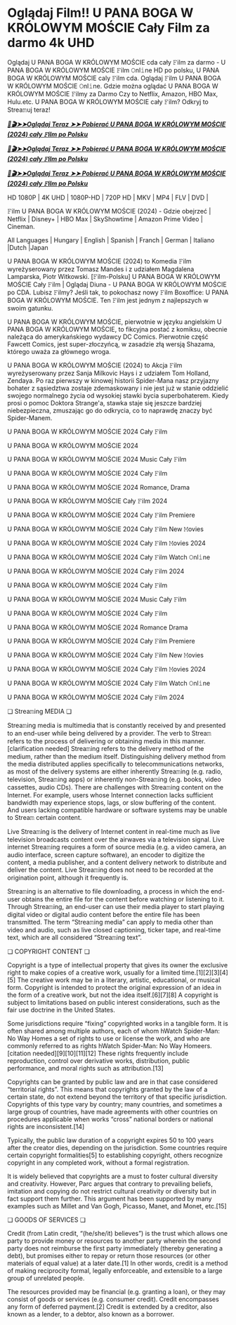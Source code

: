 # Oglądaj Film!! U PANA BOGA W KRÓLOWYM MOŚCIE Cały Film za darmo 4k UHD

Oglądaj U PANA BOGA W KRÓLOWYM MOŚCIE cda cały 𝙵ilm za darmo - U PANA BOGA W KRÓLOWYM MOŚCIE 𝙵ilm 𝙾nl𝚒ne HD po polsku, U PANA BOGA W KRÓLOWYM MOŚCIE caly 𝙵ilm cda. Oglądaj 𝙵ilm U PANA BOGA W KRÓLOWYM MOŚCIE 𝙾nl𝚒ne. Gdzie można oglądać U PANA BOGA W KRÓLOWYM MOŚCIE 𝙵ilmy za Darmo Czy to Netflix, Amazon, HBO Max, Hulu.etc. U PANA BOGA W KRÓLOWYM MOŚCIE cały 𝙵ilm? Odkryj to Strea𝚖uj teraz!


<p><b><I><a href="http://r-movies.com/pl/movie/1233906/u-pana-boga-w-krlowym-mocie-gitcodepl">📀🎬➤➤Oglądaj Teraz ➤➤ Pobierać U PANA BOGA W KRÓLOWYM MOŚCIE (2024) cały 𝙵ilm po Polsku</a></I></b></p>

<p><b><I><a href="http://r-movies.com/pl/movie/1233906/u-pana-boga-w-krlowym-mocie-gitcodepl">📀🎬➤➤Oglądaj Teraz ➤➤ Pobierać U PANA BOGA W KRÓLOWYM MOŚCIE (2024) cały 𝙵ilm po Polsku</a></I></b></p>

<p><b><I><a href="http://r-movies.com/pl/movie/1233906/u-pana-boga-w-krlowym-mocie-gitcodepl">📀🎬➤➤Oglądaj Teraz ➤➤ Pobierać U PANA BOGA W KRÓLOWYM MOŚCIE (2024) cały 𝙵ilm po Polsku</a></I></b></p>


HD 1080P | 4K UHD | 1080P-HD | 720P HD | MKV | MP4 | FLV | DVD |

𝙵ilm U PANA BOGA W KRÓLOWYM MOŚCIE (2024) - Gdzie obejrzeć | Netflix | Disney+ | HBO Max | SkyShowtime | Amazon Prime Video | Cineman.

All Languages | Hungary | English | Spanish | Franch | German | Italiano |Dutch |Japan

U PANA BOGA W KRÓLOWYM MOŚCIE (2024) to Komedia 𝙵ilm wyreżyserowany przez Tomasz Mandes i z udziałem Magdalena Lamparska, Piotr Witkowski. [𝙵ilm-Polsku] U PANA BOGA W KRÓLOWYM MOŚCIE Cały 𝙵ilm | Oglądaj Diuna - U PANA BOGA W KRÓLOWYM MOŚCIE po CDA. Lubisz 𝙵ilmy? Jeśli tak, to pokochasz nowy 𝙵ilm Boxoffice: U PANA BOGA W KRÓLOWYM MOŚCIE. Ten 𝙵ilm jest jednym z najlepszych w swoim gatunku.

U PANA BOGA W KRÓLOWYM MOŚCIE, pierwotnie w języku angielskim U PANA BOGA W KRÓLOWYM MOŚCIE, to fikcyjna postać z komiksu, obecnie należąca do amerykańskiego wydawcy DC Comics. Pierwotnie część Fawcett Comics, jest super-złoczyńcą, w zasadzie złą wersją Shazama, którego uważa za głównego wroga.

U PANA BOGA W KRÓLOWYM MOŚCIE (2024) to Akcja 𝙵ilm wyreżyserowany przez Sanja Milkovic Hays i z udziałem Tom Holland, Zendaya. Po raz pierwszy w kinowej historii Spider-Mana nasz przyjazny bohater z sąsiedztwa zostaje zdemaskowany i nie jest już w stanie oddzielić swojego normalnego życia od wysokiej stawki bycia superbohaterem. Kiedy prosi o pomoc Doktora Strange'a, stawka staje się jeszcze bardziej niebezpieczna, zmuszając go do odkrycia, co to naprawdę znaczy być Spider-Manem.


U PANA BOGA W KRÓLOWYM MOŚCIE 2024 Cały 𝙵ilm

U PANA BOGA W KRÓLOWYM MOŚCIE 2024

U PANA BOGA W KRÓLOWYM MOŚCIE 2024 Music Cały 𝙵ilm

U PANA BOGA W KRÓLOWYM MOŚCIE 2024 Cały 𝙵ilm

U PANA BOGA W KRÓLOWYM MOŚCIE 2024 Romance, Drama

U PANA BOGA W KRÓLOWYM MOŚCIE Cały 𝙵ilm 2024

U PANA BOGA W KRÓLOWYM MOŚCIE 2024 Cały 𝙵ilm Premiere

U PANA BOGA W KRÓLOWYM MOŚCIE 2024 Cały 𝙵ilm New 𝙼ovies

U PANA BOGA W KRÓLOWYM MOŚCIE 2024 Cały 𝙵ilm 𝙼ovies 2024

U PANA BOGA W KRÓLOWYM MOŚCIE 2024 Cały 𝙵ilm Watch 𝙾nl𝚒ne

U PANA BOGA W KRÓLOWYM MOŚCIE 2024 Cały 𝙵ilm 2024

U PANA BOGA W KRÓLOWYM MOŚCIE 2024 Cały 𝙵ilm

U PANA BOGA W KRÓLOWYM MOŚCIE 2024 Music Cały 𝙵ilm

U PANA BOGA W KRÓLOWYM MOŚCIE 2024 Cały 𝙵ilm

U PANA BOGA W KRÓLOWYM MOŚCIE 2024 Romance Drama

U PANA BOGA W KRÓLOWYM MOŚCIE 2024 Cały 𝙵ilm Premiere

U PANA BOGA W KRÓLOWYM MOŚCIE 2024 Cały 𝙵ilm New 𝙼ovies

U PANA BOGA W KRÓLOWYM MOŚCIE 2024 Cały 𝙵ilm 𝙼ovies 2024

U PANA BOGA W KRÓLOWYM MOŚCIE 2024 Cały 𝙵ilm Watch 𝙾nl𝚒ne

U PANA BOGA W KRÓLOWYM MOŚCIE 2024 Cały 𝙵ilm 2024


❏ Strea𝚖ing MEDIA ❏

Strea𝚖ing media is multimedia that is constantly received by and presented to an end-user while being delivered by a provider. The verb to Strea𝚖 refers to the process of delivering or obtaining media in this manner.[clarification needed] Strea𝚖ing refers to the delivery method of the medium, rather than the medium itself. Distinguishing delivery method from the media distributed applies specifically to telecommunications networks, as most of the delivery systems are either inherently Strea𝚖ing (e.g. radio, television, Strea𝚖ing apps) or inherently non-Strea𝚖ing (e.g. books, video cassettes, audio CDs). There are challenges with Strea𝚖ing content on the Internet. For example, users whose Internet connection lacks sufficient bandwidth may experience stops, lags, or slow buffering of the content. And users lacking compatible hardware or software systems may be unable to Strea𝚖 certain content.

Live Strea𝚖ing is the delivery of Internet content in real-time much as live television broadcasts content over the airwaves via a television signal. Live internet Strea𝚖ing requires a form of source media (e.g. a video camera, an audio interface, screen capture software), an encoder to digitize the content, a media publisher, and a content delivery network to distribute and deliver the content. Live Strea𝚖ing does not need to be recorded at the origination point, although it frequently is.

Strea𝚖ing is an alternative to file downloading, a process in which the end-user obtains the entire file for the content before watching or listening to it. Through Strea𝚖ing, an end-user can use their media player to start playing digital video or digital audio content before the entire file has been transmitted. The term “Strea𝚖ing media” can apply to media other than video and audio, such as live closed captioning, ticker tape, and real-time text, which are all considered “Strea𝚖ing text”.


❏ COPYRIGHT CONTENT ❏

Copyright is a type of intellectual property that gives its owner the exclusive right to make copies of a creative work, usually for a limited time.[1][2][3][4][5] The creative work may be in a literary, artistic, educational, or musical form. Copyright is intended to protect the original expression of an idea in the form of a creative work, but not the idea itself.[6][7][8] A copyright is subject to limitations based on public interest considerations, such as the fair use doctrine in the United States.

Some jurisdictions require “fixing” copyrighted works in a tangible form. It is often shared among multiple authors, each of whom hWatch Spider-Man: No Way Homes a set of rights to use or license the work, and who are commonly referred to as rights hWatch Spider-Man: No Way Homeers.[citation needed][9][10][11][12] These rights frequently include reproduction, control over derivative works, distribution, public performance, and moral rights such as attribution.[13]

Copyrights can be granted by public law and are in that case considered “territorial rights”. This means that copyrights granted by the law of a certain state, do not extend beyond the territory of that specific jurisdiction. Copyrights of this type vary by country; many countries, and sometimes a large group of countries, have made agreements with other countries on procedures applicable when works “cross” national borders or national rights are inconsistent.[14]

Typically, the public law duration of a copyright expires 50 to 100 years after the creator dies, depending on the jurisdiction. Some countries require certain copyright formalities[5] to establishing copyright, others recognize copyright in any completed work, without a formal registration.

It is widely believed that copyrights are a must to foster cultural diversity and creativity. However, Parc argues that contrary to prevailing beliefs, imitation and copying do not restrict cultural creativity or diversity but in fact support them further. This argument has been supported by many examples such as Millet and Van Gogh, Picasso, Manet, and Monet, etc.[15]

❏ GOODS OF SERVICES ❏

Credit (from Latin credit, “(he/she/it) believes”) is the trust which allows one party to provide money or resources to another party wherein the second party does not reimburse the first party immediately (thereby generating a debt), but promises either to repay or return those resources (or other materials of equal value) at a later date.[1] In other words, credit is a method of making reciprocity formal, legally enforceable, and extensible to a large group of unrelated people.

The resources provided may be financial (e.g. granting a loan), or they may consist of goods or services (e.g. consumer credit). Credit encompasses any form of deferred payment.[2] Credit is extended by a creditor, also known as a lender, to a debtor, also known as a borrower.
